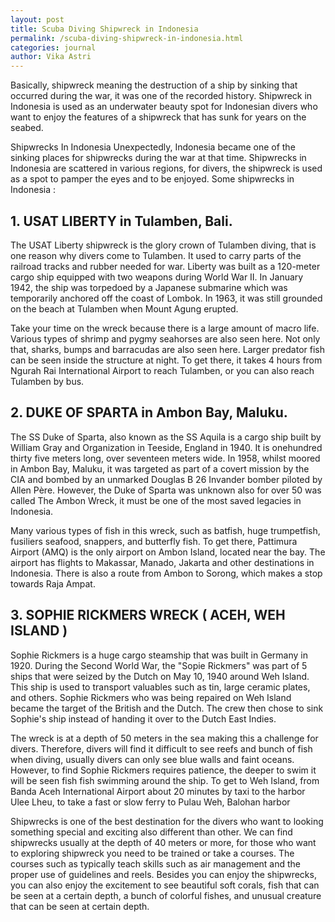 ```yaml
---
layout: post
title: Scuba Diving Shipwreck in Indonesia
permalink: /scuba-diving-shipwreck-in-indonesia.html
categories: journal
author: Vika Astri
---
```



Basically, shipwreck meaning the destruction of a ship by sinking that occurred during the war, it was one of the recorded history. Shipwreck in Indonesia is used as an underwater beauty spot for Indonesian divers who want to enjoy the features of a shipwreck that has sunk for years on the seabed.

Shipwrecks In Indonesia
Unexpectedly, Indonesia became one of the sinking places for shipwrecks during the war at that time. Shipwrecks in Indonesia are scattered in various regions, for divers, the shipwreck is used as a spot to pamper the eyes and to be enjoyed. Some shipwrecks in Indonesia :

## 1. USAT LIBERTY in Tulamben, Bali.

The USAT Liberty shipwreck is the glory crown of Tulamben diving, that is one reason why divers come to Tulamben. It used to carry parts of the railroad tracks and rubber needed for war. Liberty was built as a 120-meter cargo ship equipped with two weapons during World War II. In January 1942, the ship was torpedoed by a Japanese submarine which was temporarily anchored off the coast of Lombok. In 1963, it was still grounded on the beach at Tulamben when Mount Agung erupted.

Take your time on the wreck because there is a large amount of macro life. Various types of shrimp and pygmy seahorses are also seen here. Not only that, sharks, bumps and barracudas are also seen here. Larger predator fish can be seen inside the structure at night. To get there, it takes 4 hours from Ngurah Rai International Airport to reach Tulamben, or you can also reach Tulamben by bus.

## 2. DUKE OF SPARTA in Ambon Bay, Maluku.

The SS Duke of Sparta, also known as the SS Aquila is a cargo ship built by William Gray and Organization in Teeside, England in 1940. It is onehundred thirty five meters long, over seventeen meters wide. In 1958, whilst moored in Ambon Bay, Maluku, it was targeted as part of a covert mission by the CIA and bombed by an unmarked Douglas B 26 Invander bomber piloted by Allen Père. However, the Duke of Sparta was unknown also for over 50 was called The Ambon Wreck, it must be one of the most saved legacies in Indonesia.

Many various types of fish in this wreck, such as batfish, huge trumpetfish, fusiliers seafood, snappers, and butterfly fish. To get there, Pattimura Airport (AMQ) is the only airport on Ambon Island, located near the bay. The airport has flights to Makassar, Manado, Jakarta and other destinations in Indonesia. There is also a route from Ambon to Sorong, which makes a stop towards Raja Ampat.

## 3. SOPHIE RICKMERS WRECK ( ACEH, WEH ISLAND )

Sophie Rickmers is a huge cargo steamship that was built in Germany in 1920. During the Second World War, the "Sopie Rickmers" was part of 5 ships that were seized by the Dutch on May 10, 1940 around Weh Island. This ship is used to transport valuables such as tin, large ceramic plates, and others. Sophie Rickmers who was being repaired on Weh Island became the target of the British and the Dutch. The crew then chose to sink Sophie's ship instead of handing it over to the Dutch East Indies.

The wreck is at a depth of 50 meters in the sea making this a challenge for divers. Therefore, divers will find it difficult to see reefs and bunch of fish when diving, usually divers can only see blue walls and faint oceans. However, to find Sophie Rickmers requires patience, the deeper to swim it will be seen fish fish swimming around the ship. To get to Weh Island, from Banda Aceh International Airport about 20 minutes by taxi to the harbor Ulee Lheu, to take a fast or slow ferry to Pulau Weh, Balohan harbor

Shipwrecks is one of the best destination for the divers who want to looking something special and exciting also different than other. We can find shipwrecks usually at the depth of 40 meters or more, for those who want to exploring shipwreck you need to be trained or take a courses. The courses such as typically teach skills such as air management and the proper use of guidelines and reels. Besides you can enjoy the shipwrecks, you can also enjoy the excitement to see beautiful soft corals, fish that can be seen at a certain depth, a bunch of colorful fishes, and unusual creature that can be seen at certain depth.
